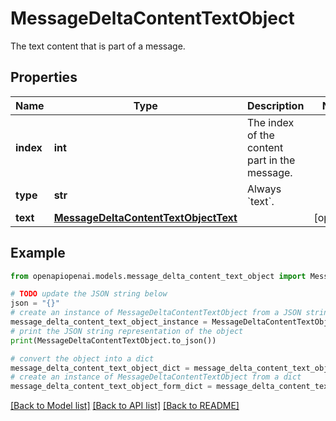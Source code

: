 # MessageDeltaContentTextObject

The text content that is part of a message.

## Properties

Name | Type | Description | Notes
------------ | ------------- | ------------- | -------------
**index** | **int** | The index of the content part in the message. | 
**type** | **str** | Always &#x60;text&#x60;. | 
**text** | [**MessageDeltaContentTextObjectText**](MessageDeltaContentTextObjectText.md) |  | [optional] 

## Example

```python
from openapiopenai.models.message_delta_content_text_object import MessageDeltaContentTextObject

# TODO update the JSON string below
json = "{}"
# create an instance of MessageDeltaContentTextObject from a JSON string
message_delta_content_text_object_instance = MessageDeltaContentTextObject.from_json(json)
# print the JSON string representation of the object
print(MessageDeltaContentTextObject.to_json())

# convert the object into a dict
message_delta_content_text_object_dict = message_delta_content_text_object_instance.to_dict()
# create an instance of MessageDeltaContentTextObject from a dict
message_delta_content_text_object_form_dict = message_delta_content_text_object.from_dict(message_delta_content_text_object_dict)
```
[[Back to Model list]](../README.md#documentation-for-models) [[Back to API list]](../README.md#documentation-for-api-endpoints) [[Back to README]](../README.md)


